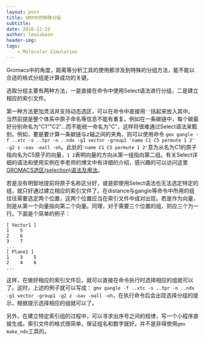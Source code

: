 ```yaml
---
layout: post
title: GMX中的特殊分组
subtitle:
date: 2016-12-19
author: lewisbase
header-img:
tags: 
    - Molecular Simulation
---
```


Gromacs中的角度，距离等分析工具的使用都涉及到特殊的分组方法，能不能以合适的格式分组是计算成功的关键。

选取分组主要有两种方法，一是直接在命令中使用Select语法进行分组，二是建立相应的索引文件。

第一种方法更加灵活并支持动态选区，可以在命令中直接用`''`括起来放入其中。当然前提是整个体系中原子命名等信息不能有重复。例如在一条碳链中，每个碳最好分别命名为"C1""C2"...而不能统一命名为"C"，这样将很难通过Select语法来甄别。例如，要是要计算一条碳链与z轴之间的夹角，则可以使用命令  `gmx gangle -f ..xtc -s ..tpr -n ..ndx -g1 vector -group1 'name C1 C5 permute 1 2' -g2 z -oav -oall -oh`。此处的`'name C1 C5 permute 1 2'`意为从名为C1的原子指向名为C5原子的向量，`1 2`表明向量的方向从第一组指向第二组。有关Select详细的语法和使用实例在李老师的博文中有详细的介绍，感兴趣的可以访问这里[GROMACS选区(selection)语法及用法](jerkwinhttp://jerkwin.github.io/GMX/GMXsel/#section)。

若是没有明智地提前将原子名称区分好，或是即使用Select语法也无法选定特定的组，就只好通过建立相应的索引文件了。在distance与gangle等命令中所用的组往往需要选定两个位置，这两个位置应当在索引文件中成对出现。若是作为向量，则是从第一个向量指向第二个向量。同理，对于需要三个位置的组，则应三个为一行。下面是个简单的例子：

	[ Vector1 ]
	1    5
	2    6
	3    7
	...
	[ Plane1 ]
	1    3    5
	2    4    6	
	...

这样，在做好相应的索引文件后，就可以直接在命令执行时选择相应的组就可以了。这时，上述的例子就可以写成：  `gmx gangle -f ..xtc -s ..tpr -n ..ndx -g1 vector -group1 -g2 z -oav -oall -oh`，在执行命令后会出现选择分组的提示，根据提示选择相应的组就可以了。

另外，在建立特定索引组的过程中，可以寻求出序号之间的规律，写一个小程序直接生成。索引文件的格式很简单，保证组名和数字就好。并不是非得使用`gmx make_ndx`工具的。
